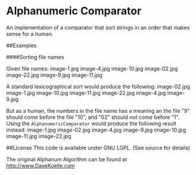 # Alphanumeric Comparator 
An implementation of a comparator that sort strings in an order that makes sense for a human.

##Examples

####Sorting file names

Given file names:
    image-1.jpg
    image-4.jpg
    image-10.jpg
    image-02.jpg
    image-22.jpg
    image-9.jpg
    image-11.jpg
    
A standard lexicographical sort would produce the following:
    image-02.jpg
    image-1.jpg
    image-10.jpg
    image-11.jpg
    image-22.jpg
    image-4.jpg
    image-9.jpg
    
But as a human, the numbers in the file name has a meaning an the file "9" should come before the file "10", and "02" should not come before "1".
Using the `AlphanumericComparator` would produce the following result instead:
    image-1.jpg
    image-02.jpg
    image-4.jpg
    image-9.jpg
    image-10.jpg
    image-11.jpg
    image-22.jpg

##License
This code is available under GNU LGPL. (See source for details)

The original Alphanum Algorithm can be found at http://www.DaveKoelle.com
